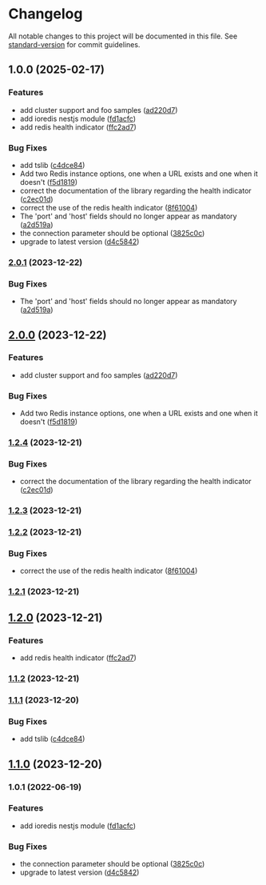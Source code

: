 # Changelog

All notable changes to this project will be documented in this file. See [standard-version](https://github.com/conventional-changelog/standard-version) for commit guidelines.

## 1.0.0 (2025-02-17)


### Features

* add cluster support and foo samples ([ad220d7](https://github.com/LetTTGACO/ioredis/commit/ad220d7024a861d22d3efb0cf42c9358652d3cff))
* add ioredis nestjs module ([fd1acfc](https://github.com/LetTTGACO/ioredis/commit/fd1acfc22703a4908ed022a264d7eddf57ebb23d))
* add redis health indicator ([ffc2ad7](https://github.com/LetTTGACO/ioredis/commit/ffc2ad7c49cd1b68a519db9d3bf81c582e562b2d))


### Bug Fixes

* add tslib ([c4dce84](https://github.com/LetTTGACO/ioredis/commit/c4dce84e890ab030ea08c3bd191366f7b0c6f4f0))
* Add two Redis instance options, one when a URL exists and one when it doesn't ([f5d1819](https://github.com/LetTTGACO/ioredis/commit/f5d1819387a05ddc0fc1c293b9bdccbaa8a28d56))
* correct the documentation of the library regarding the health indicator ([c2ec01d](https://github.com/LetTTGACO/ioredis/commit/c2ec01d4d535a09c9a83d1ab00441e458ad247b6))
* correct the use of the redis health indicator ([8f61004](https://github.com/LetTTGACO/ioredis/commit/8f61004f2984f5ae2949b6664efcc004071fced7))
* The 'port' and 'host' fields should no longer appear as mandatory ([a2d519a](https://github.com/LetTTGACO/ioredis/commit/a2d519a0f66ebf10be07373a9911b640752c2587))
* the connection parameter should be optional ([3825c0c](https://github.com/LetTTGACO/ioredis/commit/3825c0c11de5ce09c30dea7ce0c115552ea23e6f))
* upgrade to latest version ([d4c5842](https://github.com/LetTTGACO/ioredis/commit/d4c5842b0983de1a18a939028780b50df2236200))

### [2.0.1](https://github.com/nest-modules/ioredis/compare/v2.0.0...v2.0.1) (2023-12-22)


### Bug Fixes

* The 'port' and 'host' fields should no longer appear as mandatory ([a2d519a](https://github.com/nest-modules/ioredis/commit/a2d519a0f66ebf10be07373a9911b640752c2587))

## [2.0.0](https://github.com/nest-modules/ioredis/compare/v1.2.4...v2.0.0) (2023-12-22)


### Features

* add cluster support and foo samples ([ad220d7](https://github.com/nest-modules/ioredis/commit/ad220d7024a861d22d3efb0cf42c9358652d3cff))


### Bug Fixes

* Add two Redis instance options, one when a URL exists and one when it doesn't ([f5d1819](https://github.com/nest-modules/ioredis/commit/f5d1819387a05ddc0fc1c293b9bdccbaa8a28d56))

### [1.2.4](https://github.com/nest-modules/ioredis/compare/v1.2.3...v1.2.4) (2023-12-21)


### Bug Fixes

* correct the documentation of the library regarding the health indicator ([c2ec01d](https://github.com/nest-modules/ioredis/commit/c2ec01d4d535a09c9a83d1ab00441e458ad247b6))

### [1.2.3](https://github.com/nest-modules/ioredis/compare/v1.2.2...v1.2.3) (2023-12-21)

### [1.2.2](https://github.com/nest-modules/ioredis/compare/v1.2.1...v1.2.2) (2023-12-21)


### Bug Fixes

* correct the use of the redis health indicator ([8f61004](https://github.com/nest-modules/ioredis/commit/8f61004f2984f5ae2949b6664efcc004071fced7))

### [1.2.1](https://github.com/nest-modules/ioredis/compare/v1.2.0...v1.2.1) (2023-12-21)

## [1.2.0](https://github.com/nest-modules/ioredis/compare/v1.1.2...v1.2.0) (2023-12-21)


### Features

* add redis health indicator ([ffc2ad7](https://github.com/nest-modules/ioredis/commit/ffc2ad7c49cd1b68a519db9d3bf81c582e562b2d))

### [1.1.2](https://github.com/nest-modules/ioredis/compare/v1.1.1...v1.1.2) (2023-12-21)

### [1.1.1](https://github.com/nest-modules/ioredis/compare/v1.1.0...v1.1.1) (2023-12-20)


### Bug Fixes

* add tslib ([c4dce84](https://github.com/nest-modules/ioredis/commit/c4dce84e890ab030ea08c3bd191366f7b0c6f4f0))

## [1.1.0](https://github.com/nest-modules/ioredis/compare/v1.0.1...v1.1.0) (2023-12-20)

### 1.0.1 (2022-06-19)


### Features

* add ioredis nestjs module ([fd1acfc](https://github.com/nest-modules/ioredis/commit/fd1acfc22703a4908ed022a264d7eddf57ebb23d))


### Bug Fixes

* the connection parameter should be optional ([3825c0c](https://github.com/nest-modules/ioredis/commit/3825c0c11de5ce09c30dea7ce0c115552ea23e6f))
* upgrade to latest version ([d4c5842](https://github.com/nest-modules/ioredis/commit/d4c5842b0983de1a18a939028780b50df2236200))
